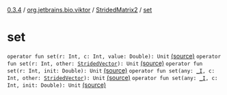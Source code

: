 [0.3.4](../../index.md) / [org.jetbrains.bio.viktor](../index.md) / [StridedMatrix2](index.md) / [set](.)

# set

`operator fun set(r: Int, c: Int, value: Double): Unit` [(source)](https://github.com/JetBrains-Research/viktor/blob/0.3.4/src/main/kotlin/org/jetbrains/bio/viktor/StridedMatrix2.kt#L46)
`operator fun set(r: Int, other: `[`StridedVector`](../-strided-vector/index.md)`): Unit` [(source)](https://github.com/JetBrains-Research/viktor/blob/0.3.4/src/main/kotlin/org/jetbrains/bio/viktor/StridedMatrix2.kt#L89)
`operator fun set(r: Int, init: Double): Unit` [(source)](https://github.com/JetBrains-Research/viktor/blob/0.3.4/src/main/kotlin/org/jetbrains/bio/viktor/StridedMatrix2.kt#L91)
`operator fun set(any: `[`_I`](../_-i.md)`, c: Int, other: `[`StridedVector`](../-strided-vector/index.md)`): Unit` [(source)](https://github.com/JetBrains-Research/viktor/blob/0.3.4/src/main/kotlin/org/jetbrains/bio/viktor/StridedMatrix2.kt#L100)
`operator fun set(any: `[`_I`](../_-i.md)`, c: Int, init: Double): Unit` [(source)](https://github.com/JetBrains-Research/viktor/blob/0.3.4/src/main/kotlin/org/jetbrains/bio/viktor/StridedMatrix2.kt#L102)